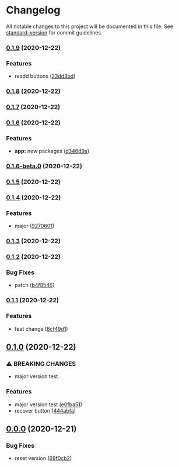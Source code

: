 # Changelog

All notable changes to this project will be documented in this file. See [standard-version](https://github.com/conventional-changelog/standard-version) for commit guidelines.

### [0.1.9](https://github.com/fborges42/semantic-versioning/compare/v0.1.8...v0.1.9) (2020-12-22)


### Features

* readd buttons ([23dd3bd](https://github.com/fborges42/semantic-versioning/commit/23dd3bdedc0b74fa7595b07a0b7d87a01ae74c11))

### [0.1.8](https://github.com/fborges42/semantic-versioning/compare/v0.1.7...v0.1.8) (2020-12-22)

### [0.1.7](https://github.com/fborges42/semantic-versioning/compare/v0.1.6...v0.1.7) (2020-12-22)

### [0.1.6](https://github.com/fborges42/semantic-versioning/compare/v0.1.6-beta.0...v0.1.6) (2020-12-22)


### Features

* **app:** new packages ([d346d9a](https://github.com/fborges42/semantic-versioning/commit/d346d9a10432e8464d56958e15c25766a2b7870c))

### [0.1.6-beta.0](https://github.com/fborges42/semantic-versioning/compare/v0.1.5...v0.1.6-beta.0) (2020-12-22)

### [0.1.5](https://github.com/fborges42/semantic-versioning/compare/v0.1.4...v0.1.5) (2020-12-22)

### [0.1.4](https://github.com/fborges42/semantic-versioning/compare/v0.1.3...v0.1.4) (2020-12-22)


### Features

* major ([9270601](https://github.com/fborges42/semantic-versioning/commit/92706014749b7e862935c42ae4d3ec9166407b9a))

### [0.1.3](https://github.com/fborges42/semantic-versioning/compare/v0.1.2...v0.1.3) (2020-12-22)

### [0.1.2](https://github.com/fborges42/semantic-versioning/compare/v0.1.1...v0.1.2) (2020-12-22)


### Bug Fixes

* patch ([b4f8546](https://github.com/fborges42/semantic-versioning/commit/b4f8546e5087db3f8db564a710dbcad0b2e4bb62))

### [0.1.1](https://github.com/fborges42/semantic-versioning/compare/v0.1.0...v0.1.1) (2020-12-22)


### Features

* feat change ([8cf49d1](https://github.com/fborges42/semantic-versioning/commit/8cf49d1ffdccadb14f770ffe2f2bf4cb87cc3e23))

## [0.1.0](https://github.com/fborges42/semantic-versioning/compare/v0.0.0...v0.1.0) (2020-12-22)


### ⚠ BREAKING CHANGES

* major version test

### Features

* major version test ([e0fba51](https://github.com/fborges42/semantic-versioning/commit/e0fba51c361fb03903ef1a47dbf8dfa8f80e4794))
* recover button ([444abfa](https://github.com/fborges42/semantic-versioning/commit/444abfa89ba774f02b62a144ad9a818e85357485))

## [0.0.0](https://github.com/fborges42/semantic-versioning/compare/v0.0.3...v0.0.0) (2020-12-21)


### Bug Fixes

* reset version ([69f0cb2](https://github.com/fborges42/semantic-versioning/commit/69f0cb2403e879ad7540222fcf3c31c444d907eb))
